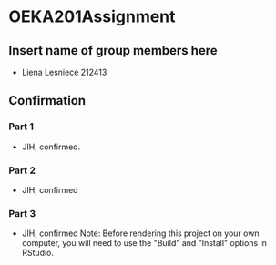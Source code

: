# OEKA201Assignment

## Insert name of group members here

- Liena Lesniece 212413

## Confirmation
### Part 1
- JIH, confirmed.
### Part 2
- JIH, confirmed
### Part 3
- JIH, confirmed
Note: Before rendering this project on your own computer, you will need to use the "Build" and "Install" options in RStudio.

